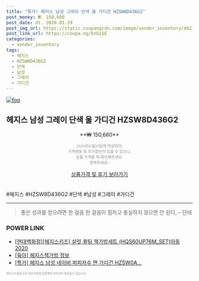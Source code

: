 ```yaml
--- 
title: "특가! 헤지스 남성 그레이 단색 울 가디건 HZSW8D436G2" 
post_money: ₩. 150,660 
post_date: dt. 2020.01.29 
post_img_url: https://static.coupangcdn.com/image/vendor_inventory/eb2f/74034fd1f1951bc6db6f647192b02f20046dd58dc38081144be0dd5f36ba.jpg 
post_link_url: https://coupa.ng/bnGs1E 
categories: 
  - vendor_inventory 
tags: 
  - 헤지스 
  - HZSW8D436G2 
  - 단색 
  - 남성 
  - 그레이 
  - 가디건 
--- 
```

[![foo](https://static.coupangcdn.com/image/vendor_inventory/eb2f/74034fd1f1951bc6db6f647192b02f20046dd58dc38081144be0dd5f36ba.jpg)](https://coupa.ng/bnGs1E) 

## 헤지스 남성 그레이 단색 울 가디건 HZSW8D436G2 
<p style="text-align: center;">**₩ 150,660**</p> 
<p style="text-align: center;"><span style="color: #898c8f; font-family: Georgia,Times,serif; font-size: 0.75em;">2020년01월29일에 작성되어, <br>가격변동 및 추가할인이 있을 수 있으니,<br> 상품 가격을 꼭!확인해주세요.<br>행복하세요~</span> 
</p>	 
<div markdown="0" style="text-align: center;"><a href="https://coupa.ng/bnGs1E" class="btn btn--success">상품가격 및 후기 보러가기</a></div> 
<br><br> 
  #헤지스 #HZSW8D436G2 #단색 #남성 #그레이 #가디건 
<hr> 

> 좋은 성과를 얻으려면 한 걸음 한 걸음이 힘차고 충실하지 않으면 안 된다, – 단테 


### POWER LINK

* <a href="https://blog.naver.com/sakai111/221784037549" target="_blank">[현대백화점][헤지스키즈] 샬럿 퀼팅 책가방세트 (HQS60UP76M_SET)아동 2020</a>
* <a href="https://blog.naver.com/fasyy4321/221760525151" target="_blank"> [육아] 헤지스책가방 정보 </a>
* <a href="https://blog.naver.com/santokki14/221789011238" target="_blank">[특가] 헤지스 남성 네이비 퍼피자수 면 가디건 HZSW0A...</a>

<span style="color: #898c8f; font-family: Georgia,Times,serif; font-size: 0.55em;">파트너스활동으로 작성자에게 일정액의 커미션이 제공될수 있습니다.</span> 

